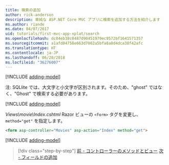 ```yaml
---
title: 検索の追加
author: rick-anderson
description: 単純な ASP.NET Core MVC アプリに検索を追加する方法を紹介します
ms.author: riande
ms.date: 04/07/2017
uid: tutorials/first-mvc-app-xplat/search
ms.openlocfilehash: dc84eb38c0487d90451979ec9572bf1641571357
ms.sourcegitcommit: a1afd04758e663d7062a5bfa8a0d4dca38f42afc
ms.translationtype: HT
ms.contentlocale: ja-JP
ms.lasthandoff: 06/20/2018
ms.locfileid: "36276007"
---
```

[!INCLUDE [adding-model](../../includes/mvc-intro/search1.md)]

注: SQLlite では、大文字と小文字が区別されます。そのため、"ghost" ではなく、"Ghost" で検索する必要があります。

[!INCLUDE [adding-model](../../includes/mvc-intro/search2.md)]

*Views\movie\Index.cshtml* Razor ビューの `<form>` タグを変更し、`method="get"` を指定します。

```html
<form asp-controller="Movies" asp-action="Index" method="get">
```

[!INCLUDE [adding-model](../../includes/mvc-intro/search3.md)]

> [!div class="step-by-step"]
> [前 - コントローラーのメソッドとビュー](controller-methods-views.md)
> [次 - フィールドの追加](new-field.md)  
